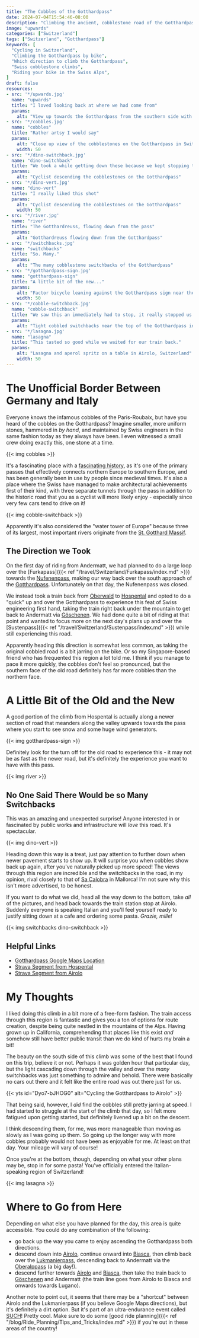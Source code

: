 ```yaml
---
title: "The Cobbles of the Gotthardpass"
date: 2024-07-04T15:54:46-08:00
description: "Climbing the ancient, cobblestone road of the Gotthardpass is a step back in time and inspires awe in all cyclists who ride it."
image: "upwards"
categories: ["Switzerland"]
tags: ["Switzerland", "Gotthardpass"]
keywords: [
  "Cycling in Switzerland",
  "Climbing the Gotthardpass by bike",
  "Which direction to climb the Gotthardpass",
  "Swiss cobblestone climbs",
  "Riding your bike in the Swiss Alps",
]
draft: false
resources:
- src: '*/upwards.jpg'
  name: "upwards"
  title: "I loved looking back at where we had come from"
  params:
    alt: "View up towards the Gotthardpass from the southern side with wind turbine in view"
- src: '*/cobbles.jpg'
  name: "cobbles"
  title: "Rather artsy I would say"
  params:
    alt: "Close up view of the cobblestones on the Gotthardpass in Switzerland"
    width: 50
- src: '*/dino-switchback.jpg'
  name: "dino-switchback"
  title: "We took a while getting down these because we kept stopping to take pictures!"
  params:
    alt: "Cyclist descending the cobblestones on the Gotthardpass"
- src: '*/dino-vert.jpg'
  name: "dino-vert"
  title: "I really liked this shot"
  params:
    alt: "Cyclist descending the cobblestones on the Gotthardpass"
    width: 50
- src: '*/river.jpg'
  name: "river"
  title: "The Gotthardreuss, flowing down from the pass"
  params:
    alt: "Gotthardreuss flowing down from the Gotthardpass"
- src: '*/switchbacks.jpg'
  name: "switchbacks"
  title: "So. Many."
  params:
    alt: "The many cobblestone switchbacks of the Gotthardpass"
- src: '*/gotthardpass-sign.jpg'
  name: "gotthardpass-sign"
  title: "A little bit of the new..."
  params:
    alt: "Factor bicycle leaning against the Gotthardpass sign near the top of the pass"
    width: 50
- src: '*/cobble-switchback.jpg'
  name: "cobble-switchback"
  title: "We saw this an immediately had to stop, it really stopped us in our tracks."
  params:
    alt: "Tight cobbled switchbacks near the top of the Gotthardpass in Switzerland"
- src: '*/lasagna.jpg'
  name: "lasagna"
  title: "This tasted so good while we waited for our train back."
  params:
    alt: "Lasagna and aperol spritz on a table in Airolo, Switzerland"
    width: 50
---
```

# The Unofficial Border Between Germany and Italy
Everyone knows the infamous cobbles of the Paris-Roubaix, but have you heard of the cobbles on the Gotthardpass? Imagine smaller, more uniform stones, hammered in _by hand_, and maintained by Swiss engineers in the same fashion today as they always have been. I even witnessed a small crew doing exactly this, one stone at a time.

{{< img cobbles >}}

It's a fascinating place with a [fascinating history](https://www.myswitzerland.com/en-us/experiences/st-gotthard-pass-nostalgia-on-the-tremola/), as it's one of the primary passes that effectively connects northern Europe to southern Europe, and has been generally been in use by people since medieval times. It's also a place where the Swiss have managed to make architectural achievements first of their kind, with three separate tunnels through the pass in addition to the historic road that you as a cyclist will more likely enjoy - especially since very few cars tend to drive on it!

{{< img cobble-switchback >}}

Apparently it's also considered the "water tower of Europe" because three of its largest, most important rivers originate from the [St. Gotthard Massif](https://en.wikipedia.org/wiki/Saint-Gotthard_Massif).

## The Direction we Took
On the first day of riding from Andermatt, we had planned to do a large loop over the [Furkapass]({{< ref "/travel/Switzerland/Furkapass/index.md" >}}) towards the [Nufenenpass](https://maps.app.goo.gl/JJi5kQNi5j8h3D2V9), making our way back over the south approach of the [Gotthardpass](https://maps.app.goo.gl/TgQQuiPoRRwTH8Dv8). Unfortunately on that day, the Nufenenpass was closed. 

We instead took a train back from [Oberwald](https://maps.app.goo.gl/kL8EevobpCpDoACCA) to [Hospental](https://maps.app.goo.gl/jrkPnbEwQsgZA2Q77) and opted to do a "quick" up and over the Gotthardpass to experience this feat of Swiss engineering first hand, taking the train right back under the mountain to get back to Andermatt via [Göschenen](https://maps.app.goo.gl/7fWwGkfRzaoQ9xPq9). We had done quite a bit of riding at that point and wanted to focus more on the next day's plans up and over the [Sustenpass]({{< ref "/travel/Switzerland/Sustenpass/index.md" >}}) while still experiencing this road.

Apparently heading this direction is somewhat less common, as taking the original cobbled road is a bit jarring on the bike. Or so my Singapore-based friend who has frequented this region a lot told me. I think if you manage to pace it more quickly, the cobbles don't feel so pronounced, but the southern face of the old road definitely has far more cobbles than the northern face.

# A Little Bit of the Old and the New
A good portion of the climb from Hospental is actually along a newer section of road that meanders along the valley upwards towards the pass where you start to see snow and some huge wind generators. 

{{< img gotthardpass-sign >}}

Definitely look for the turn off for the old road to experience this - it may not be as fast as the newer road, but it's definitely the experience you want to have with this pass.

{{< img river >}}

## No One Said There Would be so Many Switchbacks
This was an amazing and unexpected surprise! Anyone interested in or fascinated by public works and infrastructure will _love_ this road. It's spectacular.

{{< img dino-vert >}}

Heading down this way is a treat, just pay attention to further down when newer pavement starts to show up. It will surprise you when cobbles show back up again, after you've naturally picked up more speed! The views through this region are incredible and the switchbacks in the road, in my opinion, rival closely to that of [Sa Calobra](https://epicroadrides.com/cycling-spain/mallorca/sa-calobra-climb/) in Mallorca! I'm not sure why this isn't more advertised, to be honest.

If you want to do what we did, head all the way down to the bottom, take _all_ of the pictures, and head back towards the train station stop at Airolo. Suddenly everyone is speaking Italian and you'll feel yourself ready to justify sitting down at a cafe and ordering some pasta. _Grazie, mille!_

{{< img switchbacks dino-switchback >}}

## Helpful Links
- [Gotthardpass Google Maps Location](https://maps.app.goo.gl/KTPphuSh5krfm8HY7)
- [Strava Segment from Hospental]()
- [Strava Segment from Airolo]()

# My Thoughts
I liked doing this climb in a bit more of a free-form fashion. The train access through this region is fantastic and gives you a ton of options for route creation, despite being quite nestled in the mountains of the Alps. Having grown up in California, comprehending that places like this exist _and_ somehow still have better public transit than we do kind of hurts my brain a bit!

The beauty on the south side of this climb was some of the best that I found on this trip, believe it or not. Perhaps it was golden hour that particular day, but the light cascading down through the valley and over the _many_ switchbacks was just something to admire and behold. There were basically no cars out there and it felt like the entire road was out there just for us.

{{< yts id="Dyo7-bJHOG0" alt="Cycling the Gotthardpass to Airolo" >}}

That being said, however, I _did_ find the cobbles still pretty jarring at speed. I had started to struggle at the start of the climb that day, so I felt more fatigued upon getting started, but definitely livened up a bit on the descent.

I think descending them, for me, was more manageable than moving as slowly as I was going up them. So going up the longer way with more cobbles probably would not have been as enjoyable for me. At least on that day. Your mileage will vary of course!

Once you're at the bottom, though, depending on what your other plans may be, stop in for some pasta! You've officially entered the Italian-speaking region of Switzerland!

{{< img lasagna >}}

# Where to Go from Here
Depending on what else you have planned for the day, this area is quite accessible. You could do any combination of the following:
- go back up the way you came to enjoy ascending the Gotthardpass both directions.
- descend down into [Airolo](https://maps.app.goo.gl/acH6SUWbkmF3TCNU7), continue onward into [Biasca](https://maps.app.goo.gl/kPbvR4NgHYYhhSQJ6), then climb back over the [Lukmanierpass](https://maps.app.goo.gl/39bh1e91JHeyjxPG9), descending back to Andermatt via the [Oberalppass](https://maps.app.goo.gl/hVbvoRfsCeFNMpZYA) (a big day!).
- descend further towards [Airolo](https://maps.app.goo.gl/acH6SUWbkmF3TCNU7) and [Biasca](https://maps.app.goo.gl/kPbvR4NgHYYhhSQJ6), then take the train back to [Göschenen](https://maps.app.goo.gl/7fWwGkfRzaoQ9xPq9) and Andermatt (the train line goes from Airolo to Biasca and onwards towards Lugano).

Another note to point out, it seems that there may be a "shortcut" between Airolo and the Lukmanierpass (if you believe Google Maps directions), but it's definitely a dirt option. But it's part of an ultra-endurance event called [SUCH](https://such.bike/)! Pretty cool. Make sure to do some [good ride planning]({{< ref "/blog/Ride_Planning/Tips_and_Tricks/index.md" >}}) if you're out in these areas of the country! 
